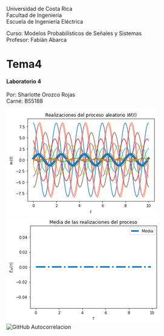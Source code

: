 Universidad de Costa Rica  
Facultad de Ingeniería  
Escuela de Ingeniería Eléctrica  

Curso: Modelos Probabilísticos de Señales y Sistemas  
Profesor: Fabián Abarca  

# Tema4 
#### Laboratorio 4 ####


Por: Sharlotte Orozco Rojas  
Carné: B55188  


![GitHub ProcesoAleatorio](/ProcesoAleatorio.png)
![GitHub Media](/Media.png)
![GitHub Autocorrelacion](/Autocorrelacion.png)
